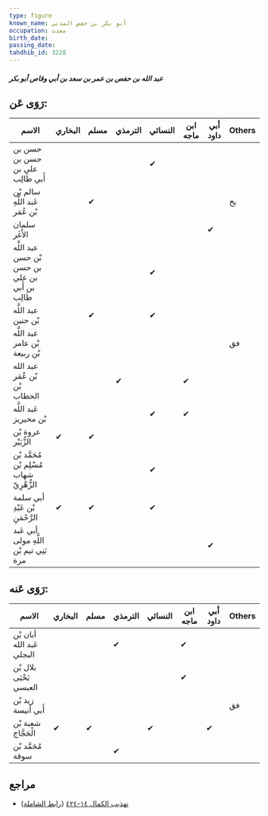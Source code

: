 ```yaml
---
type: figure
known_name: أبو بكر بن حفص المدني
occupation: محدث
birth_date:
passing_date:
tahdhib_id: 3228
---
```

##### عبد الله بن حفص بن عمر بن سعد بن أبي وقاص أبو بكر

## رَوَى عَن:
| الاسم                                           | البخاري | مسلم | الترمذي | النسائي | ابن ماجه | أبي داود | Others |
| ----------------------------------------------- | ------- | ---- | ------- | ------- | -------- | -------- | ------ |
| حسن بن حسن بن علي بن أَبي طَالِب                |         |      |         | ✔       |          |          |        |
| سالم بْن عَبد اللَّهِ بْن عُمَر                 |         | ✔    |         |         |          |          | بخ     |
| سلمان الأَغَر                                   |         |      |         |         |          | ✔        |        |
| عبد اللَّه بْن حسن بن حسن بن علي بن أَبي طَالِب |         |      |         | ✔       |          |          |        |
| عبد اللَّه بْن حنين                             |         | ✔    |         | ✔       |          |          |        |
| عبد اللَّه بْن عامر بْن ربيعة                   |         |      |         |         |          |          | فق     |
| عبد الله بْن عُمَر بْن الخطاب                   |         |      | ✔       |         | ✔        |          |        |
| عَبد اللَّه بْن محيريز                          |         |      |         | ✔       | ✔        |          |        |
| عروة بْن الزُّبَيْر                             | ✔       | ✔    |         |         |          |          |        |
| مُحَمَّد بْن مُسْلِم بْن شهاب الزُّهْرِيّ       |         |      |         | ✔       |          |          |        |
| أبي سلمة بْن عَبْدِ الرَّحْمَنِ                 | ✔       | ✔    |         | ✔       |          |          |        |
| أبي عَبد اللَّهِ مولى بَنِي تيم بْن مرة         |         |      |         |         |          | ✔        |        |
## رَوَى عَنه:
| الاسم                     | البخاري | مسلم | الترمذي | النسائي | ابن ماجه | أبي داود | Others |
| ------------------------- | ------- | ---- | ------- | ------- | -------- | -------- | ------ |
| أبان بْن عَبد الله البجلي |         |      | ✔       |         | ✔        |          |        |
| بلال بْن يَحْيَى العبسي   |         |      |         |         | ✔        |          |        |
| زيد بْن أَبي أنيسة        |         |      |         |         |          |          | فق     |
| شعبة بْن الْحَجَّاج       | ✔       | ✔    |         | ✔       |          | ✔        |        |
| مُحَمَّد بْن سوقة         |         |      | ✔       |         |          |          |        |
## مراجع
- [تهذيب الكمال ١٤-٤٢٤](obsidian://open?vault=Tahdhib-al-Kamal&file=Figures/٣٢٢٨-عبد%20الله%20بن%20حفص%20بن%20عمر%20بن%20سعد%20بن%20أبي%20وقاص%20أبو%20بكر) ([رابط الشاملة](https://shamela.ws/book/3722/7352))